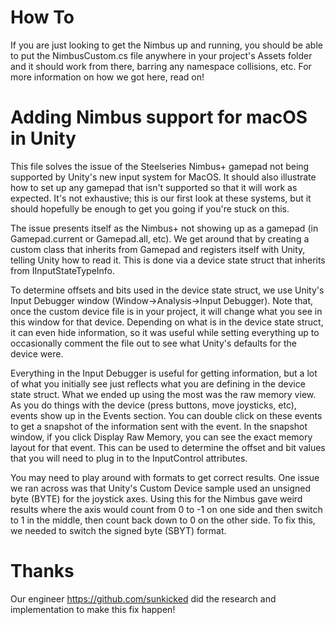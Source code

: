 # How To
If you are just looking to get the Nimbus up and running, you should be able to put the NimbusCustom.cs file anywhere in your project's Assets folder and it should work from there, barring any namespace collisions, etc. For more information on how we got here, read on!

# Adding Nimbus support for macOS in Unity
This file solves the issue of the Steelseries Nimbus+ gamepad not being supported by Unity's new input system for MacOS. It should also illustrate how to set up any gamepad that isn't supported so that it will work as expected. It's not exhaustive; this is our first look at these systems, but it should hopefully be enough to get you going if you're stuck on this.

The issue presents itself as the Nimbus+ not showing up as a gamepad (in Gamepad.current or Gamepad.all, etc). We get around that by creating a custom class that inherits from Gamepad and registers itself with Unity, telling Unity how to read it. This is done via a device state struct that inherits from IInputStateTypeInfo.

To determine offsets and bits used in the device state struct, we use Unity's Input Debugger window (Window->Analysis->Input Debugger). Note that, once the custom device file is in your project, it will change what you see in this window for that device. Depending on what is in the device state struct, it can even hide information, so it was useful while setting everything up to occasionally comment the file out to see what Unity's defaults for the device were.

Everything in the Input Debugger is useful for getting information, but a lot of what you initially see just reflects what you are defining in the device state struct. What we ended up using the most was the raw memory view. As you do things with the device (press buttons, move joysticks, etc), events show up in the Events section. You can double click on these events to get a snapshot of the information sent with the event. In the snapshot window, if you click Display Raw Memory, you can see the exact memory layout for that event. This can be used to determine the offset and bit values that you will need to plug in to the InputControl attributes.

You may need to play around with formats to get correct results. One issue we ran across was that Unity's Custom Device sample used an unsigned byte (BYTE) for the joystick axes. Using this for the Nimbus gave weird results where the axis would count from 0 to -1 on one side and then switch to 1 in the middle, then count back down to 0 on the other side. To fix this, we needed to switch the signed byte (SBYT) format.

# Thanks
Our engineer https://github.com/sunkicked did the research and implementation to make this fix happen!
